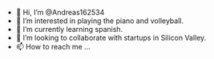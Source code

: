 - 👋 Hi, I’m @Andreas162534
- 👀 I’m interested in playing the piano and volleyball.
- 🌱 I’m currently learning spanish.
- 💞️ I’m looking to collaborate with startups in Silicon Valley.
- 📫 How to reach me ...

<!---
Andreas162534/Andreas162534 is a ✨ special ✨ repository because its `README.md` (this file) appears on your GitHub profile.
You can click the Preview link to take a look at your changes.
--->
